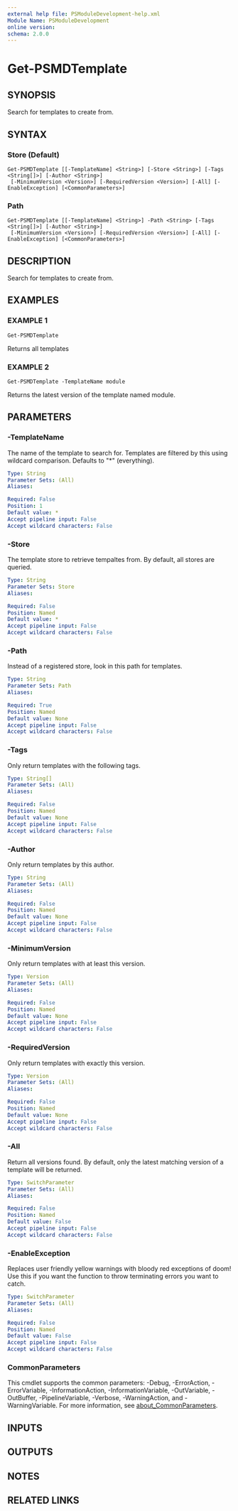 ```yaml
---
external help file: PSModuleDevelopment-help.xml
Module Name: PSModuleDevelopment
online version:
schema: 2.0.0
---
```


# Get-PSMDTemplate

## SYNOPSIS
Search for templates to create from.

## SYNTAX

### Store (Default)
```
Get-PSMDTemplate [[-TemplateName] <String>] [-Store <String>] [-Tags <String[]>] [-Author <String>]
 [-MinimumVersion <Version>] [-RequiredVersion <Version>] [-All] [-EnableException] [<CommonParameters>]
```

### Path
```
Get-PSMDTemplate [[-TemplateName] <String>] -Path <String> [-Tags <String[]>] [-Author <String>]
 [-MinimumVersion <Version>] [-RequiredVersion <Version>] [-All] [-EnableException] [<CommonParameters>]
```

## DESCRIPTION
Search for templates to create from.

## EXAMPLES

### EXAMPLE 1
```
Get-PSMDTemplate
```

Returns all templates

### EXAMPLE 2
```
Get-PSMDTemplate -TemplateName module
```

Returns the latest version of the template named module.

## PARAMETERS

### -TemplateName
The name of the template to search for.
Templates are filtered by this using wildcard comparison.
Defaults to "*" (everything).

```yaml
Type: String
Parameter Sets: (All)
Aliases:

Required: False
Position: 1
Default value: *
Accept pipeline input: False
Accept wildcard characters: False
```

### -Store
The template store to retrieve tempaltes from.
By default, all stores are queried.

```yaml
Type: String
Parameter Sets: Store
Aliases:

Required: False
Position: Named
Default value: *
Accept pipeline input: False
Accept wildcard characters: False
```

### -Path
Instead of a registered store, look in this path for templates.

```yaml
Type: String
Parameter Sets: Path
Aliases:

Required: True
Position: Named
Default value: None
Accept pipeline input: False
Accept wildcard characters: False
```

### -Tags
Only return templates with the following tags.

```yaml
Type: String[]
Parameter Sets: (All)
Aliases:

Required: False
Position: Named
Default value: None
Accept pipeline input: False
Accept wildcard characters: False
```

### -Author
Only return templates by this author.

```yaml
Type: String
Parameter Sets: (All)
Aliases:

Required: False
Position: Named
Default value: None
Accept pipeline input: False
Accept wildcard characters: False
```

### -MinimumVersion
Only return templates with at least this version.

```yaml
Type: Version
Parameter Sets: (All)
Aliases:

Required: False
Position: Named
Default value: None
Accept pipeline input: False
Accept wildcard characters: False
```

### -RequiredVersion
Only return templates with exactly this version.

```yaml
Type: Version
Parameter Sets: (All)
Aliases:

Required: False
Position: Named
Default value: None
Accept pipeline input: False
Accept wildcard characters: False
```

### -All
Return all versions found.
By default, only the latest matching version of a template will be returned.

```yaml
Type: SwitchParameter
Parameter Sets: (All)
Aliases:

Required: False
Position: Named
Default value: False
Accept pipeline input: False
Accept wildcard characters: False
```

### -EnableException
Replaces user friendly yellow warnings with bloody red exceptions of doom!
Use this if you want the function to throw terminating errors you want to catch.

```yaml
Type: SwitchParameter
Parameter Sets: (All)
Aliases:

Required: False
Position: Named
Default value: False
Accept pipeline input: False
Accept wildcard characters: False
```

### CommonParameters
This cmdlet supports the common parameters: -Debug, -ErrorAction, -ErrorVariable, -InformationAction, -InformationVariable, -OutVariable, -OutBuffer, -PipelineVariable, -Verbose, -WarningAction, and -WarningVariable. For more information, see [about_CommonParameters](http://go.microsoft.com/fwlink/?LinkID=113216).

## INPUTS

## OUTPUTS

## NOTES

## RELATED LINKS
